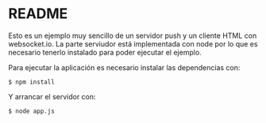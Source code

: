README
======
Esto es un ejemplo muy sencillo de un servidor push y un cliente HTML con websocket.io. La parte serviudor está implementada con node por lo que es necesario tenerlo instalado para poder ejecutar el ejemplo.

Para ejecutar la aplicación es necesario instalar las dependencias con:

    $ npm install

Y arrancar el servidor con:

    $ node app.js
  
